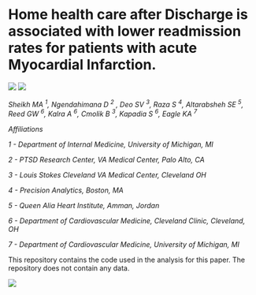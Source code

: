 
<!-- README.md is generated from README.Rmd. Please edit that file -->

# Home health care after Discharge is associated with lower readmission rates for patients with acute Myocardial Infarction.

[![](https://img.shields.io/badge/doi-10.1097/MCA.0000000000001000-yellow.svg)](https://doi.org/10.1097/MCA.0000000000001000)
![](https://img.shields.io/badge/Louis%20Stokes%20Cleveland%20VA%20Medical%20Center-Cleveland%20VA%20CV%20Research%20Group-blue.svg)

*Sheikh MA <sup>1</sup>, Ngendahimana D <sup>2</sup> , Deo SV
<sup>3</sup>, Raza S <sup>4</sup>, Altarabsheh SE <sup>5</sup>, Reed GW
<sup>6</sup>, Kalra A <sup>6</sup>, Cmolik B <sup>3</sup>, Kapadia S
<sup>6</sup>, Eagle KA <sup>7</sup>*

*Affiliations*

*1 - Department of Internal Medicine, University of Michigan, MI*

*2 - PTSD Research Center, VA Medical Center, Palo Alto, CA*

*3 - Louis Stokes Cleveland VA Medical Center, Cleveland OH*

*4 - Precision Analytics, Boston, MA*

*5 - Queen Alia Heart Institute, Amman, Jordan*

*6 - Department of Cardiovascular Medicine, Cleveland Clinic, Cleveland,
OH*

*7 - Department of Cardiovascular Medicine, University of Michigan, MI*

This repository contains the code used in the analysis for this paper.
The repository does not contain any data.

![](barplot.tiff)
